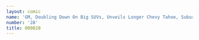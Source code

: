 ```yaml
---
layout: comic
name: 'GM, Doubling Down On Big SUVs, Unveils Longer Chevy Tahoe, Suburban'
number: '28'
title: 000028
---
```


